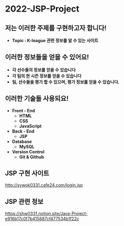 # 2022-JSP-Project

## **저는 이러한 주제를 구현하고자 합니다!**

- **Topic : K-league 관련 정보를 알 수 있는 사이트**

## **이러한 정보들을 얻을 수 있어요!**
- **각 선수들의 정보를 얻을 수 있습니다**
- **각 팀의 현 시즌 정보를 얻을 수 있습니다**
- **팀, 선수들을 평가 할 수 있으며, 평가 정보를 얻을 수 있습니다.**

## **이러한 기술들 사용되요!**

- **Front - End**
    - **HTML**
    - **CSS**
    - **JavaScript**
- **Back - End**
    - **JSP**
- **Database**
    - **MySQL**
- **Version Control**
    - **Git & Github**

## JSP 구현 사이트
http://sywok0331.cafe24.com/login.jsp

## JSP 관련 정보
https://shw0331.notion.site/Java-Project-e916b17c0f7b415887cf477534b1f22c
